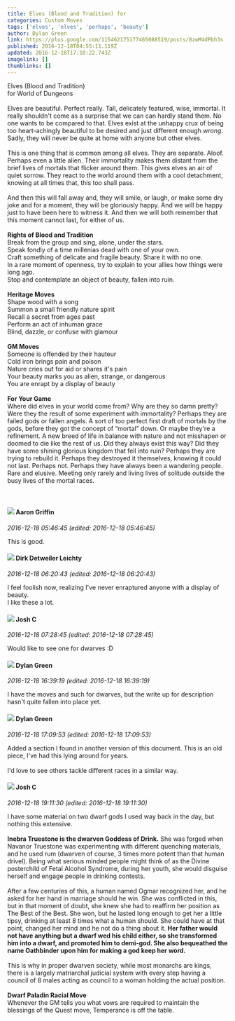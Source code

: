 ```yaml
---
title: Elves (Blood and Tradition) for
categories: Custom Moves
tags: ['elves', 'elves', 'perhaps', 'beauty']
author: Dylan Green
link: https://plus.google.com/115462175177465088519/posts/8zwM4dPbh3s
published: 2016-12-18T04:55:11.119Z
updated: 2016-12-18T17:10:22.743Z
imagelink: []
thumblinks: []
---
```


Elves (Blood and Tradition) <br />for World of Dungeons<br /><br />Elves are beautiful. Perfect really. Tall, delicately featured, wise, immortal. It really shouldn&#39;t come as a surprise that we can can hardly stand them. No one wants to be compared to that. Elves exist at the unhappy crux of being too heart-achingly beautiful to be desired and just different enough <i>wrong</i>. Sadly, they will never be quite at home with anyone but other elves.<br /><br />This is one thing that is common among all elves. They are separate. Aloof. Perhaps even a little alien. Their immortality makes them distant from the brief lives of mortals that flicker around them. This gives elves an air of quiet sorrow. They react to the world around them with a cool detachment, knowing at all times that, this too shall pass.<br /><br />And then this will fall away and, they will smile, or laugh, or make some dry joke and for a moment, they will be gloriously happy. And we will be happy just to have been here to witness it. And then we will both remember that this moment cannot last, for either of us.<br /><br /><b>Rights of Blood and Tradition</b><br />Break from the group and sing, alone, under the stars.<br />Speak fondly of a time millenias dead with one of your own. 	<br />Craft something of delicate and fragile beauty. Share it with no one.<br />In a rare moment of openness, try to explain to your allies how things were long ago.<br />Stop and contemplate an object of beauty, fallen into ruin. 	<br /><br /><b>Heritage Moves</b><br />Shape wood with a song<br />Summon a small friendly nature spirit<br />Recall a secret from ages past<br />Perform an act of inhuman grace<br />Blind, dazzle, or confuse with glamour<br /><br /><b>GM Moves</b><br />Someone is offended by their hauteur<br />Cold iron brings pain and poison<br />Nature cries out for aid or shares it&#39;s pain<br />Your beauty marks you as alien, strange, or dangerous<br />You are enrapt by a display of beauty<br /><br /><b>For Your Game</b><br />Where did elves in your world come from? Why are they so damn pretty? Were they the result of some experiment with immortality? Perhaps they are failed gods or fallen angels. A sort of too perfect first draft of mortals by the gods, before they got the concept of “mortal” down. Or maybe they&#39;re a refinement. A new breed of life in balance with nature and not misshapen or doomed to die like the rest of us. Did they always exist this way? Did they have some shining glorious kingdom that fell into ruin? Perhaps they are trying to rebuild it. Perhaps they destroyed it themselves, knowing it could not last. Perhaps not. Perhaps they have always been a wandering people. Rare and elusive. Meeting only rarely and living lives of solitude outside the busy lives of the mortal races.<br /><br />﻿
<div id='comment z12veds5rsbsu3udj22kyviz3myewppbp04'>
  <h4><img src='{{site.baseurl}}//images/avatars/103667855585775066713_photo.jpg'> Aaron Griffin</h4>
      <p><cite>2016-12-18 05:46:45 (edited: 2016-12-18 05:46:45)</cite></p>
        <p>This is good.</p>
</div>
        

<div id='comment z12veds5rsbsu3udj22kyviz3myewppbp04'>
  <h4><img src='{{site.baseurl}}//images/avatars/107200488853215420475_photo.jpg'> Dirk Detweiler Leichty</h4>
      <p><cite>2016-12-18 06:20:43 (edited: 2016-12-18 06:20:43)</cite></p>
        <p>I feel foolish now, realizing I&#39;ve never enraptured anyone with a display of beauty.<br />I like these a lot.</p>
</div>
        

<div id='comment z12veds5rsbsu3udj22kyviz3myewppbp04'>
  <h4><img src='{{site.baseurl}}//images/avatars/116622548736322802895_photo.jpg'> Josh C</h4>
      <p><cite>2016-12-18 07:28:45 (edited: 2016-12-18 07:28:45)</cite></p>
        <p>Would like to see one for dwarves :D</p>
</div>
        

<div id='comment z12veds5rsbsu3udj22kyviz3myewppbp04'>
  <h4><img src='{{site.baseurl}}//images/avatars/115462175177465088519_photo.jpg'> Dylan Green</h4>
      <p><cite>2016-12-18 16:39:19 (edited: 2016-12-18 16:39:19)</cite></p>
        <p>I have the moves and such for dwarves, but the write up for description hasn&#39;t quite fallen into place yet.</p>
</div>
        

<div id='comment z12veds5rsbsu3udj22kyviz3myewppbp04'>
  <h4><img src='{{site.baseurl}}//images/avatars/115462175177465088519_photo.jpg'> Dylan Green</h4>
      <p><cite>2016-12-18 17:09:53 (edited: 2016-12-18 17:09:53)</cite></p>
        <p>Added a section I found in another version of this document. This is an old piece, I&#39;ve had this lying around for years. <br /><br />I&#39;d love to see others tackle different races in a similar way.</p>
</div>
        

<div id='comment z12veds5rsbsu3udj22kyviz3myewppbp04'>
  <h4><img src='{{site.baseurl}}//images/avatars/116622548736322802895_photo.jpg'> Josh C</h4>
      <p><cite>2016-12-18 19:11:30 (edited: 2016-12-18 19:11:30)</cite></p>
        <p>I have some material on two dwarf gods I used way back in the day, but nothing this extensive.<br /><br /><b>Inebra Truestone is the dwarven Goddess of Drink.</b> She was forged when Navanor Truestone was experimenting with different quenching materials, and he used rum (dwarven of course, 3 times more potent than that human drivel). Being what serious minded people might think of as the Divine posterchild of Fetal Alcohol Syndrome, during her youth, she would disguise herself and engage people in drinking contests.<br /><br />After a few centuries of this, a human named Ogmar recognized her, and he asked for her hand in marriage should he win. She was conflicted in this, but in that moment of doubt, she knew she had to reaffirm her position as The Best of the Best. She won, but he lasted long enough to get her a little tipsy, drinking at least 8 times what a human should. She could have at that point, changed her mind and he not do a thing about it. <b>Her father would not have anything but a dwarf wed his child either, so she transformed him into a dwarf, and promoted him to demi-god. She also bequeathed the name Oathbinder upon him for making a god keep her word.</b><br /><br />This is why in proper dwarven society, while most monarchs are kings, there is a largely matriarchal judicial system with every step having a council of 8 males acting as council to a woman holding the actual position.<br /><br /><b>Dwarf Paladin Racial Move</b><br />Whenever the GM tells you what vows are required to maintain the blessings of the Quest move, Temperance is off the table.</p>
</div>
        